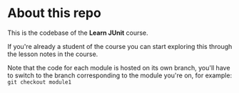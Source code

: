 # About this repo

This is the codebase of the **Learn JUnit** course.

If you're already a student of the course you can start exploring this through the lesson notes in the course.

Note that the code for each module is hosted on its own branch, you'll have to switch to the branch corresponding to the module you're on, for example: `git checkout module1`

